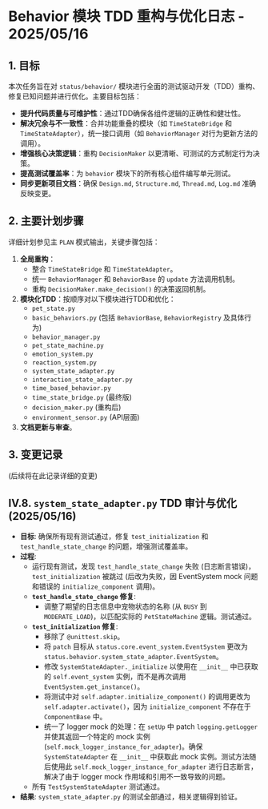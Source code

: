 # Behavior 模块 TDD 重构与优化日志 - 2025/05/16

## 1. 目标

本次任务旨在对 `status/behavior/` 模块进行全面的测试驱动开发（TDD）重构、修复已知问题并进行优化。主要目标包括：

- **提升代码质量与可维护性**：通过TDD确保各组件逻辑的正确性和健壮性。
- **解决冗余与不一致性**：合并功能重叠的模块（如 `TimeStateBridge` 和 `TimeStateAdapter`），统一接口调用（如 `BehaviorManager` 对行为更新方法的调用）。
- **增强核心决策逻辑**：重构 `DecisionMaker` 以更清晰、可测试的方式制定行为决策。
- **提高测试覆盖率**：为 `behavior` 模块下的所有核心组件编写单元测试。
- **同步更新项目文档**：确保 `Design.md`, `Structure.md`, `Thread.md`, `Log.md` 准确反映变更。

## 2. 主要计划步骤

详细计划参见主 `PLAN` 模式输出，关键步骤包括：

1.  **全局重构**：
    *   整合 `TimeStateBridge` 和 `TimeStateAdapter`。
    *   统一 `BehaviorManager` 和 `BehaviorBase` 的 `update` 方法调用机制。
    *   重构 `DecisionMaker.make_decision()` 的决策返回机制。
2.  **模块化TDD**：按顺序对以下模块进行TDD和优化：
    *   `pet_state.py`
    *   `basic_behaviors.py` (包括 `BehaviorBase`, `BehaviorRegistry` 及具体行为)
    *   `behavior_manager.py`
    *   `pet_state_machine.py`
    *   `emotion_system.py`
    *   `reaction_system.py`
    *   `system_state_adapter.py`
    *   `interaction_state_adapter.py`
    *   `time_based_behavior.py`
    *   `time_state_bridge.py` (最终版)
    *   `decision_maker.py` (重构后)
    *   `environment_sensor.py` (API层面)
3.  **文档更新与审查**。

## 3. 变更记录

(后续将在此记录详细的变更)

## IV.8. `system_state_adapter.py` TDD 审计与优化 (2025/05/16)
- **目标**: 确保所有现有测试通过，修复 `test_initialization` 和 `test_handle_state_change` 的问题，增强测试覆盖率。
- **过程**:
    - 运行现有测试，发现 `test_handle_state_change` 失败 (日志断言错误)，`test_initialization` 被跳过 (后改为失败，因 EventSystem mock 问题和错误的 `initialize_component` 调用)。
    - **`test_handle_state_change` 修复**:
        - 调整了期望的日志信息中宠物状态的名称 (从 `BUSY` 到 `MODERATE_LOAD`)，以匹配实际的 `PetStateMachine` 逻辑。测试通过。
    - **`test_initialization` 修复**:
        - 移除了 `@unittest.skip`。
        - 将 `patch` 目标从 `status.core.event_system.EventSystem` 更改为 `status.behavior.system_state_adapter.EventSystem`。
        - 修改 `SystemStateAdapter._initialize` 以使用在 `__init__` 中已获取的 `self.event_system` 实例，而不是再次调用 `EventSystem.get_instance()`。
        - 将测试中对 `self.adapter.initialize_component()` 的调用更改为 `self.adapter.activate()`，因为 `initialize_component` 不存在于 `ComponentBase` 中。
        - 统一了 logger mock 的处理：在 `setUp` 中 patch `logging.getLogger` 并使其返回一个特定的 mock 实例 (`self.mock_logger_instance_for_adapter`)。确保 `SystemStateAdapter` 在 `__init__` 中获取此 mock 实例。测试方法随后使用此 `self.mock_logger_instance_for_adapter` 进行日志断言，解决了由于 logger mock 作用域和引用不一致导致的问题。
    - 所有 `TestSystemStateAdapter` 测试通过。
- **结果**: `system_state_adapter.py` 的测试全部通过，相关逻辑得到验证。 
